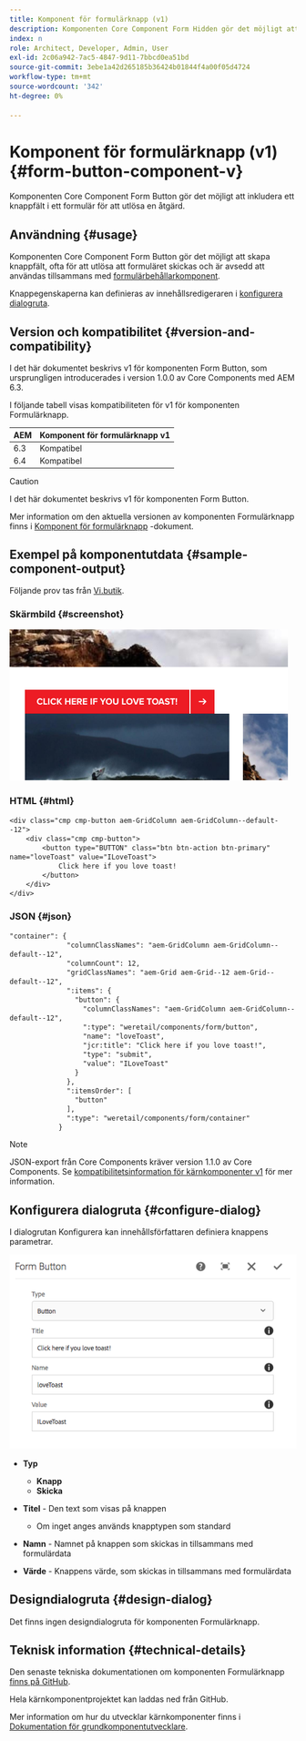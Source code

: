 ```yaml
---
title: Komponent för formulärknapp (v1)
description: Komponenten Core Component Form Hidden gör det möjligt att inkludera ett dolt fält i ett formulär.
index: n
role: Architect, Developer, Admin, User
exl-id: 2c06a942-7ac5-4847-9d11-7bbcd0ea51bd
source-git-commit: 3ebe1a42d265185b36424b01844f4a00f05d4724
workflow-type: tm+mt
source-wordcount: '342'
ht-degree: 0%

---
```


# Komponent för formulärknapp (v1) {#form-button-component-v}

Komponenten Core Component Form Button gör det möjligt att inkludera ett knappfält i ett formulär för att utlösa en åtgärd.

## Användning {#usage}

Komponenten Core Component Form Button gör det möjligt att skapa knappfält, ofta för att utlösa att formuläret skickas och är avsedd att användas tillsammans med [formulärbehållarkomponent](form-container-v1.md).

Knappegenskaperna kan definieras av innehållsredigeraren i [konfigurera dialogruta](#configure-dialog).

## Version och kompatibilitet {#version-and-compatibility}

I det här dokumentet beskrivs v1 för komponenten Form Button, som ursprungligen introducerades i version 1.0.0 av Core Components med AEM 6.3.

I följande tabell visas kompatibiliteten för v1 för komponenten Formulärknapp.

| AEM | Komponent för formulärknapp v1 |
|--- |--- |
| 6.3 | Kompatibel |
| 6.4 | Kompatibel |

>[!CAUTION]
>
>I det här dokumentet beskrivs v1 för komponenten Form Button.
>
>Mer information om den aktuella versionen av komponenten Formulärknapp finns i [Komponent för formulärknapp](/help/components/forms/form-button.md) -dokument.

## Exempel på komponentutdata {#sample-component-output}

Följande prov tas från [Vi.butik](https://helpx.adobe.com/experience-manager/6-4/sites/developing/using/we-retail.html).

### Skärmbild {#screenshot}

![](/help/assets/chlimage_1-48.png)

### HTML {#html}

```
<div class="cmp cmp-button aem-GridColumn aem-GridColumn--default--12">
    <div class="cmp cmp-button">
        <button type="BUTTON" class="btn btn-action btn-primary" name="loveToast" value="ILoveToast">
            Click here if you love toast!
        </button>
    </div>
</div>
```

### JSON {#json}

```
"container": {
              "columnClassNames": "aem-GridColumn aem-GridColumn--default--12",
              "columnCount": 12,
              "gridClassNames": "aem-Grid aem-Grid--12 aem-Grid--default--12",
              ":items": {
                "button": {
                  "columnClassNames": "aem-GridColumn aem-GridColumn--default--12",
                  ":type": "weretail/components/form/button",
                  "name": "loveToast",
                  "jcr:title": "Click here if you love toast!",
                  "type": "submit",
                  "value": "ILoveToast"
                }
              },
              ":itemsOrder": [
                "button"
              ],
              ":type": "weretail/components/form/container"
            }
```

>[!NOTE]
>
>JSON-export från Core Components kräver version 1.1.0 av Core Components. Se [kompatibilitetsinformation för kärnkomponenter v1](/help/versions.md) för mer information.

## Konfigurera dialogruta {#configure-dialog}

I dialogrutan Konfigurera kan innehållsförfattaren definiera knappens parametrar.

![](/help/assets/chlimage_1-49.png)

* **Typ**
   * **Knapp**
   * **Skicka**

* **Titel** - Den text som visas på knappen
   * Om inget anges används knapptypen som standard

* **Namn** - Namnet på knappen som skickas in tillsammans med formulärdata
* **Värde** - Knappens värde, som skickas in tillsammans med formulärdata

## Designdialogruta {#design-dialog}

Det finns ingen designdialogruta för komponenten Formulärknapp.

## Teknisk information {#technical-details}

Den senaste tekniska dokumentationen om komponenten Formulärknapp [finns på GitHub](https://github.com/adobe/aem-core-wcm-components/tree/master/content/src/content/jcr_root/apps/core/wcm/components/form/button/v1/button).

Hela kärnkomponentprojektet kan laddas ned från GitHub.

Mer information om hur du utvecklar kärnkomponenter finns i [Dokumentation för grundkomponentutvecklare](/help/developing/overview.md).
